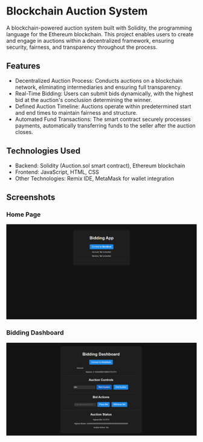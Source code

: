 # Blockchain Auction System
A blockchain-powered auction system built with Solidity, the programming language for the Ethereum blockchain. This project enables users to create and engage in auctions within a decentralized framework, ensuring security, fairness, and transparency throughout the process.

## Features
- Decentralized Auction Process: Conducts auctions on a blockchain network, eliminating intermediaries and ensuring full transparency.
- Real-Time Bidding: Users can submit bids dynamically, with the highest bid at the auction's conclusion determining the winner.
- Defined Auction Timeline: Auctions operate within predetermined start and end times to maintain fairness and structure.
- Automated Fund Transactions: The smart contract securely processes payments, automatically transferring funds to the seller after the auction closes.

## Technologies Used
- Backend: Solidity (Auction.sol smart contract), Ethereum blockchain
- Frontend: JavaScript, HTML, CSS
- Other Technologies: Remix IDE, MetaMask for wallet integration

## Screenshots
### Home Page
![Homepage](screenshots/homepage.png)
### Bidding Dashboard
![Dashboard](screenshots/dashboard.png)
